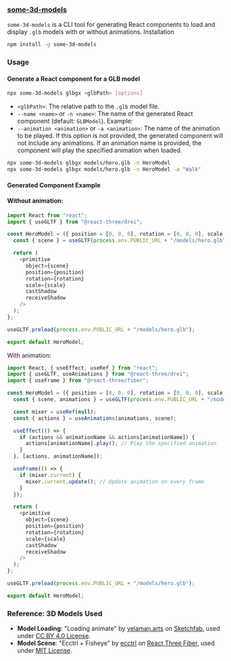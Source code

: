 ### [some-3d-models](https://www.npmjs.com/package/some-3d-models)

`some-3d-models` is a CLI tool for generating React components to load and display `.glb` models with or without animations.
Installation

```bash
npm install -g some-3d-models
```

### Usage

#### Generate a React component for a GLB model

```bash
npx some-3d-models glbgx <glbPath> [options]
```

- `<glbPath>`: The relative path to the `.glb` model file.
- `--name <name>` or `-n <name>`: The name of the generated React component (default: `GLBModel`).
  Example:
- `--animation <animation>` or `-a <animation>`: The name of the animation to be played. If this option is not provided, the generated component will not include any animations. If an animation name is provided, the component will play the specified animation when loaded.

```bash
npx some-3d-models glbgx models/hero.glb -n HeroModel
npx some-3d-models glbgx models/hero.glb -n HeroModel -a "Walk"

```

#### Generated Component Example

#### Without animation:

```javascript
import React from "react";
import { useGLTF } from "@react-three/drei";

const HeroModel = ({ position = [0, 0, 0], rotation = [0, 0, 0], scale = 1 }) => {
  const { scene } = useGLTF(process.env.PUBLIC_URL + "/models/hero.glb");

  return (
    <primitive
      object={scene}
      position={position}
      rotation={rotation}
      scale={scale}
      castShadow
      receiveShadow
    />
  );
};

useGLTF.preload(process.env.PUBLIC_URL + "/models/hero.glb");

export default HeroModel;

```

With animation:

```javascript
import React, { useEffect, useRef } from "react";
import { useGLTF, useAnimations } from "@react-three/drei";
import { useFrame } from "@react-three/fiber";

const HeroModel = ({ position = [0, 0, 0], rotation = [0, 0, 0], scale = 1, animationName = "Walk" }) => {
  const { scene, animations } = useGLTF(process.env.PUBLIC_URL + "/models/hero.glb");

  const mixer = useRef(null);
  const { actions } = useAnimations(animations, scene);

  useEffect(() => {
    if (actions && animationName && actions[animationName]) {
      actions[animationName].play(); // Play the specified animation
    }
  }, [actions, animationName]);

  useFrame(() => {
    if (mixer.current) {
      mixer.current.update(); // Update animation on every frame
    }
  });

  return (
    <primitive
      object={scene}
      position={position}
      rotation={rotation}
      scale={scale}
      castShadow
      receiveShadow
    />
  );
};

useGLTF.preload(process.env.PUBLIC_URL + "/models/hero.glb");

export default HeroModel;

```

### Reference: 3D Models Used

- **Model Loading**: "Loading animate" by [yelaman.arts]([https://sketchfab.com/elamanbolushan](https://sketchfab.com/3d-models/loading-animate-5d02b9b25e7f4e5bb11075a7d373048e)) on [Sketchfab](https://sketchfab.com), used under [CC BY 4.0 License](https://creativecommons.org/licenses/by/4.0/).
- **Model Scene**: "Ecctrl + Fisheye" by [ecctrl](https://github.com/pmndrs/ecctrl) on [React Three Fiber]([https://sketchfab.com](https://r3f.docs.pmnd.rs/getting-started/examples)](https://github.com/pmndrs/ecctrl)), used under [MIT License]([https://creativecommons.org/licenses/by/4.0/](https://github.com/pmndrs/ecctrl/blob/main/LICENSE)).
